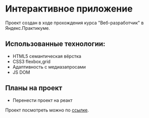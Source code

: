 # Интерактивное приложение
Проект создан в ходе прохождения курса "Веб-разработчик" в Яндекс.Практикуме. 
## Использованные технологии:
 - HTML5 семантическая вёрстка
 - CSS3 flexbox,grid
 - Адаптивность с медиазапросами
 - JS DOM

## Планы на проект
 - Перенести проект на реакт

 Проект посмотреть можно по  [ссылке](https://nordwayne.github.io/mesto/index.html).


